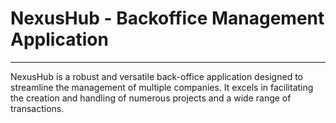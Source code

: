 # NexusHub - Backoffice Management Application
---
NexusHub is a robust and versatile back-office application designed to streamline the management of multiple companies. 
It excels in facilitating the creation and handling of numerous projects and a wide range of transactions.
